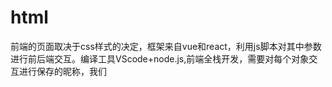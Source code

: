 # html
前端的页面取决于css样式的决定，框架来自vue和react，利用js脚本对其中参数进行前后端交互。编译工具VScode+node.js,前端全栈开发，需要对每个对象交互进行保存的昵称，我们
